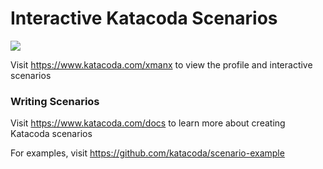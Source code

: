 # Interactive Katacoda Scenarios

[![](http://shields.katacoda.com/katacoda/xmanx/count.svg)](https://www.katacoda.com/xmanx "Get your profile on Katacoda.com")

Visit https://www.katacoda.com/xmanx to view the profile and interactive scenarios

### Writing Scenarios
Visit https://www.katacoda.com/docs to learn more about creating Katacoda scenarios

For examples, visit https://github.com/katacoda/scenario-example
